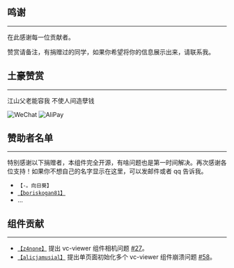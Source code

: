 ## 鸣谢

---

在此感谢每一位贡献者。

赞赏请备注，有捐赠过的同学，如果你希望将你的信息展示出来，请联系我。

## 土豪赞赏

---

江山父老能容我 不使人间造孽钱

  ![WeChat](https://zouyaoji.top/vue-cesium/statics/assets/images/wechat.png)
  ![AliPay](https://zouyaoji.top/vue-cesium/statics/assets/images/alipay.png)

## 赞助者名单

---

特别感谢以下捐赠者，本组件完全开源，有啥问题也是第一时间解决。再次感谢各位支持！如果你不想自己的名字显示在这里，可以发邮件或者 qq 告诉我。

- `【-。向日葵】`
- [`【boriskogan81】`](https://github.com/boriskogan81)
- ...

## 组件贡献

---

- [`【z4none】`](https://github.com/z4none) 提出 vc-viewer 组件相机问题 [#27](https://github.com/zouyaoji/vue-cesium/issues/27)。
- [`【alicjamusial】`](https://github.com/alicjamusial) 提出单页面初始化多个 vc-viewer 组件崩溃问题 [#58](https://github.com/zouyaoji/vue-cesium/issues/58)。
